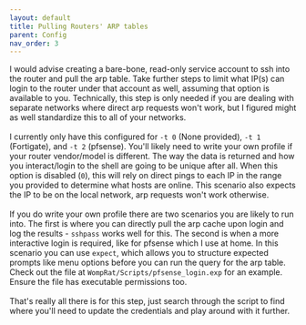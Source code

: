 ```yaml
---
layout: default
title: Pulling Routers' ARP tables
parent: Config
nav_order: 3
---
```


I would advise creating a bare-bone, read-only service account to ssh into the router and pull the arp table. Take further steps to limit what IP(s) can login to the router under that account as well, assuming that option is available to you. Technically, this step is only needed if you are dealing with separate networks where direct arp requests won't work, but I figured might as well standardize this to all of your networks.
<br><br>
I currently only have this configured for `-t 0` (None provided), `-t 1` (Fortigate), and `-t 2` (pfsense). You'll likely need to write your own profile if your router vendor/model is different. The way the data is returned and how you interact/login to the shell are going to be unique after all. When this option is disabled (`0`), this will rely on direct pings to each IP in the range you provided to determine what hosts are online. This scenario also expects the IP to be on the local network, arp requests won't work otherwise.
<br><br>
If you do write your own profile there are two scenarios you are likely to run into. The first is where you can directly pull the arp cache upon login and log the results - `sshpass` works well for this. The second is when a more interactive login is required, like for pfsense which I use at home. In this scenario you can use `expect`, which allows you to structure expected prompts like menu options before you can run the query for the arp table. Check out the file at `WompRat/Scripts/pfsense_login.exp` for an example. Ensure the file has executable permissions too.
<br><br>
That's really all there is for this step, just search through the script to find where you'll need to update the credentials and play around with it further.
<br><br>
